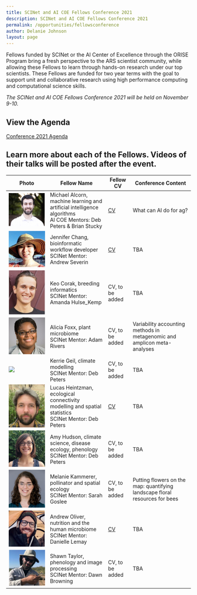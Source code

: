 ```yaml
---
title: SCINet and AI COE Fellows Conference 2021
description: SCINet and AI COE Fellows Conference 2021
permalink: /opportunities/fellowsconference
author: Delanie Johnson
layout: page
---
```


Fellows funded by SCINet or the AI Center of Excellence through the ORISE Program bring a fresh perspective to the ARS scientist community, while allowing these Fellows to learn through hands-on research under our top scientists. These Fellows are funded for two year terms with the goal to support unit and collaborative research using high performance computing and computational science skills. 

*The SCINet and AI COE Fellows Conference 2021 will be held on November 9-10.*

## View the Agenda

[Conference 2021 Agenda](/assets/docs/SCINet-AI-COE-Agenda-1018.docx)

## Learn more about each of the Fellows. Videos of their talks will be posted after the event.

Photo |Fellow Name | Fellow CV | Conference Content
-------------|-------------|----------|-------------|
![](/assets/img/team-images/michael-alcorn.jpg) | Michael Alcorn, machine learning and artificial intelligence algorithms<br /> AI COE Mentors: Deb Peters & Brian Stucky | [CV](https://sites.google.com/view/michaelaalcorn/cv) | What can AI do for ag? |
![](/assets/img/team-images/jennifer-chang.jpg) | Jennifer Chang, bioinformatic workflow developer<br /> SCINet Mentor: Andrew Severin| [CV](http://j23414.github.io/CV.pdf) | TBA |
![](/assets/img/team-images/keo-corak.jpg) | Keo Corak, breeding informatics<br /> SCINet Mentor: Amanda Hulse_Kemp | CV, to be added | TBA |
![](/assets/img/team-images/alicia-foxx.png) | Alicia Foxx, plant microbiome<br /> SCINet Mentor: Adam Rivers | CV, to be added | Variability accounting methods in metagenomic and amplicon meta-analyses|
![](/assets/img/team-images/kerrie-geil-300-300.jpg) | Kerrie Geil, climate modelling<br /> SCINet Mentor: Deb Peters  | CV, to be added | TBA |
![](/assets/img/team-images/lucas-heintzman.png)  | Lucas Heintzman, ecological connectivity modelling and spatial statistics<br /> SCINet Mentor: Deb Peters | [CV](https://drive.google.com/file/d/1uVq0Su0fWngLnzFM2bbZ42QNvRnP7Ogw/view) | TBA |
![](/assets/img/team-images/amy-hudson.png) | Amy Hudson, climate science, disease ecology, phenology<br /> SCINet Mentor: Deb Peters |CV, to be added | TBA |
![](/assets/img/team-images/kammerer_userstory2.png) | Melanie Kammerer, pollinator and spatial ecology<br /> SCINet Mentor: Sarah Goslee  | CV, to be added | Putting flowers on the map: quantifying landscape floral resources for bees |
![](/assets/img/team-images/andrew-oliver.jpg) | Andrew Oliver, nutrition and the human microbiome<br /> SCINet Mentor: Danielle Lemay | [CV](https://drive.google.com/file/d/1ahre-c5Cis4wxqHcj1jO5I6-Z_83hXSA/view) | TBA |
![](/assets/img/team-images/shawn-taylor.png) | Shawn Taylor, phenology and image processing<br /> SCINet Mentor: Dawn Browning | CV, to be added | TBA |
